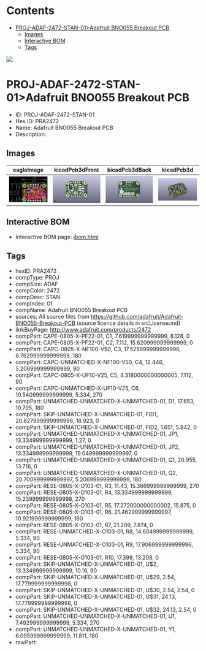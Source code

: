 



Contents
========

* [PROJ-ADAF-2472-STAN-01>Adafruit BNO055 Breakout PCB](#proj-adaf-2472-stan-01adafruit-bno055-breakout-pcb)
	* [Images](#images)
	* [Interactive BOM](#interactive-bom)
	* [Tags](#tags)
  
![][im]
# PROJ-ADAF-2472-STAN-01>Adafruit BNO055 Breakout PCB

- ID: PROJ-ADAF-2472-STAN-01
- Hex ID: PRA2472
- Name: Adafruit BNO055 Breakout PCB
- Description: 

## Images
  
  

|eagleImage|kicadPcb3dFront|kicadPcb3dBack|kicadPcb3d|
| :---: | :---: | :---: | :---: |
|[![eagleImage](eagleImage_140.png)](eagleImage_600.png)|[![kicadPcb3dFront](kicadPcb3dFront_140.png)](kicadPcb3dFront_600.png)|[![kicadPcb3dBack](kicadPcb3dBack_140.png)](kicadPcb3dBack_600.png)|[![kicadPcb3d](kicadPcb3d_140.png)](kicadPcb3d_600.png)|

## Interactive BOM

- Interactive BOM page: [ibom.html](kicad/bom/ibom.html)

## Tags

- hexID: PRA2472
- oompType: PROJ
- oompSize: ADAF
- oompColor: 2472
- oompDesc: STAN
- oompIndex: 01
- oompName: Adafruit BNO055 Breakout PCB
- sources: All source files from https://github.com/adafruit/Adafruit-BNO055-Breakout-PCB (source licence details in srcLicense.md)
- linkBuyPage: http://www.adafruit.com/products/2472
- oompPart: CAPE-0805-X-PF22-01, C1, 7.619999999999999, 8.128, 0
- oompPart: CAPE-0805-X-PF22-01, C2, 7.112, 15.620999999999999, 0
- oompPart: CAPC-0805-X-NF100-V50, C3, 17.525999999999996, 8.762999999999998, 180
- oompPart: CAPC-UNMATCHED-X-NF100-V50, C4, 12.446, 5.206999999999999, 90
- oompPart: CAPC-0805-X-UF10-V25, C5, 4.3180000000000005, 7.112, 90
- oompPart: CAPC-UNMATCHED-X-UF10-V25, C6, 10.540999999999999, 5.334, 270
- oompPart: UNMATCHED-UNMATCHED-X-UNMATCHED-01, D1, 17.653, 10.795, 180
- oompPart: SKIP-UNMATCHED-X-UNMATCHED-01, FID1, 20.827999999999996, 18.923, 0
- oompPart: SKIP-UNMATCHED-X-UNMATCHED-01, FID2, 1.651, 5.842, 0
- oompPart: UNMATCHED-UNMATCHED-X-UNMATCHED-01, JP1, 13.334999999999999, 1.27, 0
- oompPart: UNMATCHED-UNMATCHED-X-UNMATCHED-01, JP2, 13.334999999999999, 19.049999999999997, 0
- oompPart: UNMATCHED-UNMATCHED-X-UNMATCHED-01, Q1, 20.955, 13.716, 0
- oompPart: UNMATCHED-UNMATCHED-X-UNMATCHED-01, Q2, 20.700999999999997, 5.206999999999999, 180
- oompPart: RESE-0805-X-O103-01, R3, 11.43, 15.366999999999999, 270
- oompPart: RESE-0805-X-O103-01, R4, 13.334999999999999, 15.239999999999998, 270
- oompPart: RESE-0805-X-O103-01, R5, 17.272000000000002, 15.875, 0
- oompPart: RESE-0805-X-O103-01, R6, 21.462999999999997, 10.921999999999999, 180
- oompPart: RESE-0805-X-O103-01, R7, 21.209, 7.874, 0
- oompPart: RESE-UNMATCHED-X-O103-01, R8, 14.604999999999999, 5.334, 90
- oompPart: RESE-UNMATCHED-X-O103-01, R9, 17.906999999999996, 5.334, 90
- oompPart: RESE-0805-X-O103-01, R10, 17.399, 13.208, 0
- oompPart: SKIP-UNMATCHED-X-UNMATCHED-01, U$2, 13.334999999999999, 10.16, 90
- oompPart: SKIP-UNMATCHED-X-UNMATCHED-01, U$29, 2.54, 17.779999999999998, 0
- oompPart: SKIP-UNMATCHED-X-UNMATCHED-01, U$30, 2.54, 2.54, 0
- oompPart: SKIP-UNMATCHED-X-UNMATCHED-01, U$31, 24.13, 17.779999999999998, 0
- oompPart: SKIP-UNMATCHED-X-UNMATCHED-01, U$32, 24.13, 2.54, 0
- oompPart: UNMATCHED-UNMATCHED-X-UNMATCHED-01, U1, 7.492999999999999, 5.334, 270
- oompPart: UNMATCHED-UNMATCHED-X-UNMATCHED-01, Y1, 6.095999999999999, 11.811, 180
- rawPart: 



[im]: kicadPcb3d_450.png
